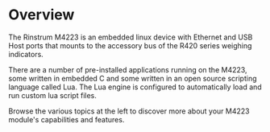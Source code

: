 # Overview

The Rinstrum M4223 is an embedded linux device with Ethernet and USB Host ports that mounts to the accessory bus of the R420 series weighing indicators.

There are a number of pre-installed applications running on the M4223, some written in embedded C and some written in an open source scripting language called Lua.  The Lua engine is configured to automatically load and run custom lua script files.

Browse the various topics at the left to discover more about your M4223 module's capabilities and features.
